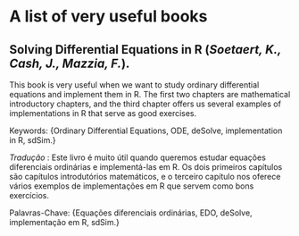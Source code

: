 # A list of very useful books

## **Solving Differential Equations in R** (_Soetaert, K., Cash, J., Mazzia, F._).
This book is very useful when we want to study ordinary differential equations and implement them in R. The first two chapters are mathematical introductory chapters, and the third chapter offers us several examples of implementations in R that serve as good exercises.

Keywords: {Ordinary Differential Equations, ODE, deSolve, implementation in R, sdSim.}

_Tradução_ : Este livro é muito útil quando queremos estudar equações diferenciais ordinárias e implementá-las em R. Os dois primeiros capítulos são capítulos introdutórios matemáticos, e o terceiro capítulo nos oferece vários exemplos de implementações em R que servem como bons exercícios.

Palavras-Chave: {Equações diferenciais ordinárias, EDO, deSolve, implementação em R, sdSim.}

